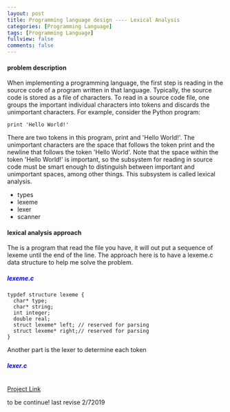 ```yaml
---
layout: post
title: Programming language design ---- Lexical Analysis
categories: [Programming Language]
tags: [Programming Language]
fullview: false
comments: false
---
```

#### problem description
When implementing a programming language, the first step is reading in the source code of a program written in that language. Typically, the source code is stored as a file of characters. To read in a source code file, one groups the important individual characters into tokens and discards the unimportant characters. For example, consider the Python program:

    print 'Hello World!'

There are two tokens in this program, print and 'Hello World!'. The unimportant characters are the space that follows the token print and the newline that follows the token 'Hello World'. Note that the space within the token 'Hello World!' is important, so the subsystem for reading in source code must be smart enough to distinguish between important and unimportant spaces, among other things. This subsystem is called lexical analysis.

- types
- lexeme
- lexer
- scanner

#### lexical analysis approach
The is a program that read the file you have, it will out put a sequence of lexeme until the end of the line. The approach here is to have a lexeme.c data structure to help me solve the problem.

##### <span style="color:blue">lexeme.c</span>
``````
typdef structure lexeme {
  char* type;
  char* string;
  int integer;
  double real;
  struct lexeme* left; // reserved for parsing
  struct lexeme* right;// reserved for parsing
}
``````
Another part is the lexer to determine each token
##### <span style="color:blue">lexer.c</span>
``````

``````
[Project Link](https://github.com/scao7/cs403)

to be continue! last revise 2/72019
